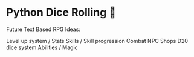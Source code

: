 # Python Dice Rolling 🎲

Future Text Based RPG Ideas:

Level up system / Stats
Skills / Skill progression
Combat
NPC
Shops
D20 dice system
Abilities / Magic
